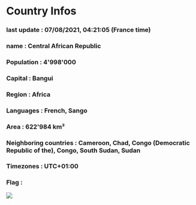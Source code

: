 # Country  Infos
### last update : 07/08/2021, 04:21:05 (France time)

### name : Central African Republic
### Population : 4'998'000
### Capital : Bangui
### Region : Africa
### Languages : French, Sango
### Area : 622'984 km²
### Neighboring countries : Cameroon, Chad, Congo (Democratic Republic of the), Congo, South Sudan, Sudan
### Timezones : UTC+01:00

### Flag :
![](https://restcountries.eu/data/caf.svg)
